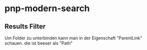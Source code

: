 # pnp-modern-search

## Results Filter

Um Folder zu unterbinden kann man in der Eigenschaft "ParentLink" schauen. die ist beeser als "Path"
